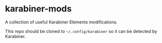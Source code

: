 # karabiner-mods
A collection of useful Karabiner Elements modifications.

This repo should be cloned to `~/.config/karabiner` so it can be detected by Karabiner.
